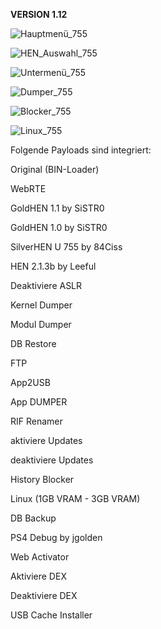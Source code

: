 **VERSION 1.12**


![Hauptmenü_755](https://user-images.githubusercontent.com/39792666/118842704-ba643a00-b8c9-11eb-80d4-a8fbfbfecdec.jpg)

![HEN_Auswahl_755](https://user-images.githubusercontent.com/39792666/116288405-c872df00-a791-11eb-9139-3e96ee6f1abb.jpg)

![Untermenü_755](https://user-images.githubusercontent.com/39792666/118842758-c3eda200-b8c9-11eb-9238-c3db885271d2.jpg)

![Dumper_755](https://user-images.githubusercontent.com/39792666/114219850-7ea19080-996b-11eb-86e4-181a82b594fe.jpg)

![Blocker_755](https://user-images.githubusercontent.com/39792666/114219854-806b5400-996b-11eb-923e-22fbcd353b28.jpg)

![Linux_755](https://user-images.githubusercontent.com/39792666/114219858-82351780-996b-11eb-986d-e80d8ba361b5.jpg)

Folgende Payloads sind integriert:

Original (BIN-Loader)

WebRTE

GoldHEN 1.1 by SiSTR0

GoldHEN 1.0 by SiSTR0

SilverHEN U 755 by 84Ciss

HEN 2.1.3b by Leeful

Deaktiviere ASLR

Kernel Dumper

Modul Dumper

DB Restore

FTP

App2USB

App DUMPER

RIF Renamer

aktiviere Updates

deaktiviere Updates

History Blocker

Linux (1GB VRAM - 3GB VRAM)

DB Backup

PS4 Debug by jgolden

Web Activator

Aktiviere DEX

Deaktiviere DEX

USB Cache Installer
